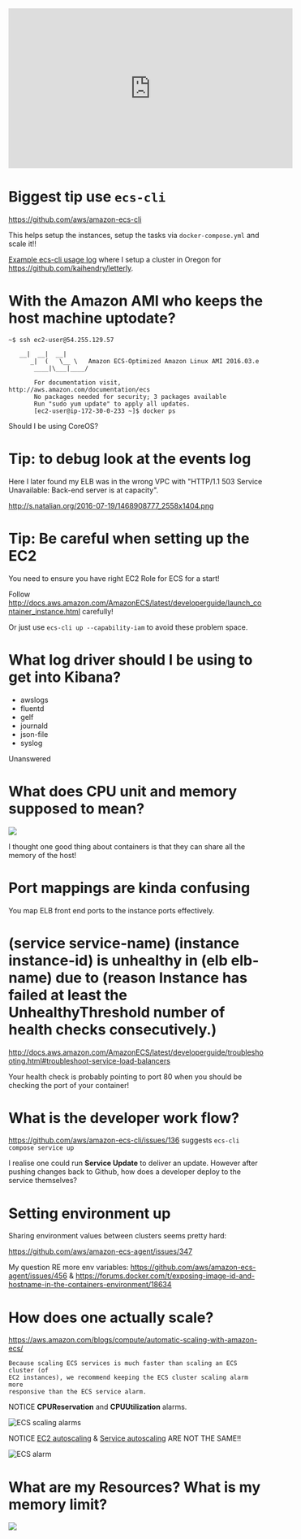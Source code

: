 <iframe width="560" height="315" src="https://www.youtube.com/embed/Imeb-_g_CtU" frameborder="0" allowfullscreen></iframe>

# Biggest tip use `ecs-cli`

<https://github.com/aws/amazon-ecs-cli>

This helps setup the instances, setup the tasks via `docker-compose.yml` and scale it!!

[Example ecs-cli usage log](http://s.natalian.org/2016-07-21/ecs-service.txt) where I setup a cluster in Oregon for <https://github.com/kaihendry/letterly>.

# With the Amazon AMI who keeps the host machine uptodate?

	~$ ssh ec2-user@54.255.129.57

	   __|  __|  __|
		  _|  (   \__ \   Amazon ECS-Optimized Amazon Linux AMI 2016.03.e
		   ____|\___|____/

		   For documentation visit, http://aws.amazon.com/documentation/ecs
		   No packages needed for security; 3 packages available
		   Run "sudo yum update" to apply all updates.
		   [ec2-user@ip-172-30-0-233 ~]$ docker ps

Should I be using CoreOS?

# Tip: to debug look at the events log

Here I later found my ELB was in the wrong VPC with "HTTP/1.1 503 Service Unavailable: Back-end server is at capacity".

<http://s.natalian.org/2016-07-19/1468908777_2558x1404.png>

# Tip: Be careful when setting up the EC2

You need to ensure you have right EC2 Role for ECS for a start!

Follow <http://docs.aws.amazon.com/AmazonECS/latest/developerguide/launch_container_instance.html> carefully!

Or just use `ecs-cli up --capability-iam` to avoid these problem space.

# What log driver should I be using to get into Kibana?

* awslogs
* fluentd
* gelf
* journald
* json-file
* syslog

Unanswered

# What does CPU unit and memory supposed to mean?

<img src=http://s.natalian.org/2016-07-20/1468980692_2558x1404.png>

I thought one good thing about containers is that they can share all the memory of the host!

# Port mappings are kinda confusing

You map ELB front end ports to the instance ports effectively.

# (service service-name) (instance instance-id) is unhealthy in (elb elb-name) due to (reason Instance has failed at least the UnhealthyThreshold number of health checks consecutively.)

<http://docs.aws.amazon.com/AmazonECS/latest/developerguide/troubleshooting.html#troubleshoot-service-load-balancers>

Your health check is probably pointing to port 80 when you should be checking the port of your container!

# What is the developer work flow?

<https://github.com/aws/amazon-ecs-cli/issues/136> suggests `ecs-cli compose service up`

I realise one could run **Service Update** to deliver an update. However after
pushing changes back to Github, how does a developer deploy to the service
themselves?

# Setting environment up

Sharing environment values between clusters seems pretty hard:

<https://github.com/aws/amazon-ecs-agent/issues/347>

My question RE more env variables: <https://github.com/aws/amazon-ecs-agent/issues/456> & <https://forums.docker.com/t/exposing-image-id-and-hostname-in-the-containers-environment/18634>

# How does one actually scale?

<https://aws.amazon.com/blogs/compute/automatic-scaling-with-amazon-ecs/>

	Because scaling ECS services is much faster than scaling an ECS cluster (of
	EC2 instances), we recommend keeping the ECS cluster scaling alarm more
	responsive than the ECS service alarm.

NOTICE **CPUReservation** and **CPUUtilization** alarms.

<img src=https://s3.amazonaws.com/chrisb/Alarms.png alt="ECS scaling alarms">

NOTICE [EC2 autoscaling](https://us-west-2.console.aws.amazon.com/ec2/autoscaling/home?region=us-west-2#AutoScalingGroups:) & [Service autoscaling](http://s.natalian.org/2016-07-21/1469084154_2558x1404.png) ARE NOT THE SAME!!

<img src=http://s.natalian.org/2016-07-21/1469084164_2558x1404.png alt="ECS alarm">

# What are my Resources? What is my memory limit?

<img src=http://s.natalian.org/2016-07-22/1469173592_2558x1404.png>
